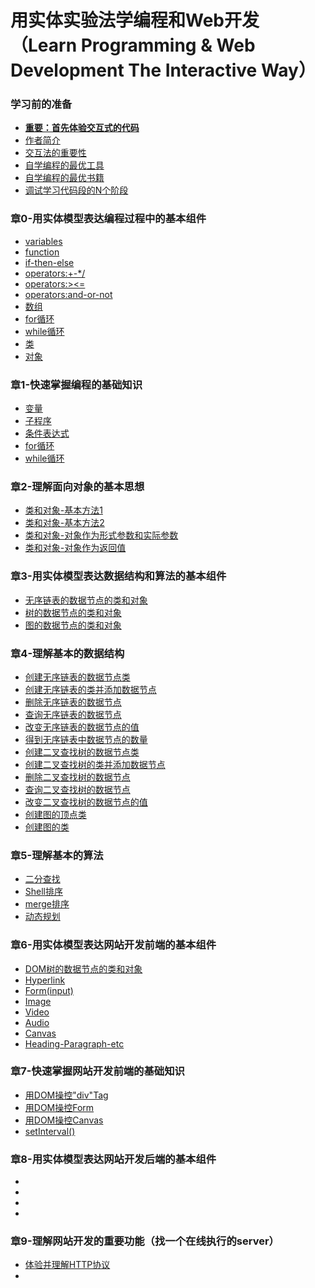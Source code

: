 # 用实体实验法学编程和Web开发（Learn Programming & Web Development The Interactive Way）

### 学习前的准备

- [**重要：首先体验交互式的代码**]()
- [作者简介](/chapters/章0-学习前的准备/作者简介.md)
- [交互法的重要性]()
- [自学编程的最优工具](/chapters/章0-学习前的准备/自学编程的最优工具.md)
- [自学编程的最优书籍](/chapters/章0-学习前的准备/自学编程的最优书籍.md)
- [调试学习代码段的N个阶段](/chapters/章0-学习前的准备/调试学习代码段的N个阶段.md)

### 章0-用实体模型表达编程过程中的基本组件

- [variables](/chapters/章0-用实体模型表达编程过程中的组件/variables.md)
- [function](/chapters/章0-用实体模型表达编程过程中的组件/function.md)
- [if-then-else](/chapters/章0-用实体模型表达编程过程中的组件/if-then-else.md)
- [operators:+-*/](/chapters/章0-用实体模型表达编程过程中的组件/operators:+-*/.md)
- [operators:><=](/chapters/章0-用实体模型表达编程过程中的组件/operators:><=.md)
- [operators:and-or-not](/chapters/章0-用实体模型表达编程过程中的组件/operators:and-or-not.md)
- [数组](/chapters/章0-用实体模型表达编程过程中的组件/数组.md)
- [for循环](/chapters/章0-用实体模型表达编程过程中的组件/for循环.md)
- [while循环](/chapters/章0-用实体模型表达编程过程中的组件/while循环.md)
- [类](/chapters/章0-用实体模型表达编程过程中的组件/类.md)
- [对象](/chapters/章0-用实体模型表达编程过程中的组件/对象.md)

### 章1-快速掌握编程的基础知识

- [变量](/chapters/章1-快速掌握编程的基础知识/变量.md)
- [子程序](/chapters/章1-快速掌握编程的基础知识/子程序.md)
- [条件表达式](/chapters/章1-快速掌握编程的基础知识/条件表达式.md)
- [for循环](/chapters/章1-快速掌握编程的基础知识/for循环.md)
- [while循环](/chapters/章1-快速掌握编程的基础知识/while循环.md)

### 章2-理解面向对象的基本思想

- [类和对象-基本方法1](/chapters/章2-理解面向对象的基本思想/类和对象-基本方法1.md)
- [类和对象-基本方法2](/chapters/章2-理解面向对象的基本思想/类和对象-基本方法2.md)
- [类和对象-对象作为形式参数和实际参数](/chapters/章2-理解面向对象的基本思想/类和对象-对象作为形式参数和实际参数.md)
- [类和对象-对象作为返回值](/chapters/章2-理解面向对象的基本思想/类和对象-对象作为返回值.md)

### 章3-用实体模型表达数据结构和算法的基本组件

- [无序链表的数据节点的类和对象](/chapters/章3-用实体模型表达数据结构和算法的基本组件/无序链表的数据节点的类和对象.md)
- [树的数据节点的类和对象](/chapters/章3-用实体模型表达数据结构和算法的基本组件/树的数据节点的类和对象.md)
- [图的数据节点的类和对象](/chapters/章3-用实体模型表达数据结构和算法的基本组件/图的数据节点的类和对象.md)

### 章4-理解基本的数据结构

- [创建无序链表的数据节点类](/chapters/章4-理解基本的数据结构/创建无序链表的数据节点类.md)
- [创建无序链表的类并添加数据节点](/chapters/章4-理解基本的数据结构/创建无序链表的类并添加数据节点.md)
- [删除无序链表的数据节点](/chapters/章4-理解基本的数据结构/删除无序链表的数据节点.md)
- [查询无序链表的数据节点](/chapters/章4-理解基本的数据结构/查询无序链表的数据节点.md)
- [改变无序链表的数据节点的值](/chapters/章4-理解基本的数据结构/改变无序链表的数据节点的值.md)
- [得到无序链表中数据节点的数量](/chapters/章4-理解基本的数据结构/得到无序链表中数据节点的数量.md)
- [创建二叉查找树的数据节点类](/chapters/章4-理解基本的数据结构/创建二叉查找树的数据节点类.md)
- [创建二叉查找树的类并添加数据节点](/chapters/章4-理解基本的数据结构/创建二叉查找树的类并添加数据节点.md)
- [删除二叉查找树的数据节点](/chapters/章4-理解基本的数据结构/删除二叉查找树的数据节点.md)
- [查询二叉查找树的数据节点](/chapters/章4-理解基本的数据结构/查询二叉查找树的数据节点.md)
- [改变二叉查找树的数据节点的值](/chapters/章4-理解基本的数据结构/改变二叉查找树的数据节点的值.md)
- [创建图的顶点类](/chapters/章4-理解基本的数据结构/创建图的顶点类.md)
- [创建图的类](/chapters/章4-理解基本的数据结构/创建图的类.md)

### 章5-理解基本的算法

- [二分查找](/chapters/章5-理解基本的算法/二分查找.md)
- [Shell排序](/chapters/章5-理解基本的算法/Shell排序.md)
- [merge排序](/chapters/章5-理解基本的算法/merge排序.md)
- [动态规划](/chapters/章5-理解基本的算法/动态规划.md)

### 章6-用实体模型表达网站开发前端的基本组件

- [DOM树的数据节点的类和对象](/chapters/章6-用实体模型表达网站开发前端的基本组件/DOM树的数据节点的类和对象.md)
- [Hyperlink](/chapters/章6-用实体模型表达网站开发前端的基本组件/Hyperlink.md)
- [Form(input)](/chapters/章6-用实体模型表达网站开发前端的基本组件/Form(input).md)
- [Image](/chapters/章6-用实体模型表达网站开发前端的基本组件/Image.md)
- [Video](/chapters/章6-用实体模型表达网站开发前端的基本组件/Video.md)
- [Audio](/chapters/章6-用实体模型表达网站开发前端的基本组件/Audio.md)
- [Canvas](/chapters/章6-用实体模型表达网站开发前端的基本组件/Canvas.md)
- [Heading-Paragraph-etc](/chapters/章6-用实体模型表达网站开发前端的基本组件/Heading-Paragraph-etc.md)

### 章7-快速掌握网站开发前端的基础知识

- [用DOM操控"div"Tag](/chapters/章7-快速掌握网站开发前端的基础知识/用DOM操控"div"Tag.md)
- [用DOM操控Form](/chapters/章7-快速掌握网站开发前端的基础知识/用DOM操控Form.md)
- [用DOM操控Canvas](/chapters/章7-快速掌握网站开发前端的基础知识/用DOM操控Canvas.md)
- [setInterval()](/chapters/章7-快速掌握网站开发前端的基础知识/setInterval().md)

### 章8-用实体模型表达网站开发后端的基本组件

- [](/chapters/章8-用实体模型表达网站开发后端的基本组件/.md)
- [](/chapters/章8-用实体模型表达网站开发后端的基本组件/.md)
- [](/chapters/章8-用实体模型表达网站开发后端的基本组件/.md)
- [](/chapters/章8-用实体模型表达网站开发后端的基本组件/.md)

### 章9-理解网站开发的重要功能（找一个在线执行的server）

- [体验并理解HTTP协议](/chapters/章9-理解网站开发的重要功能/体验并理解HTTP协议.md)
- [](/chapters/章9-理解网站开发的重要功能/.md)